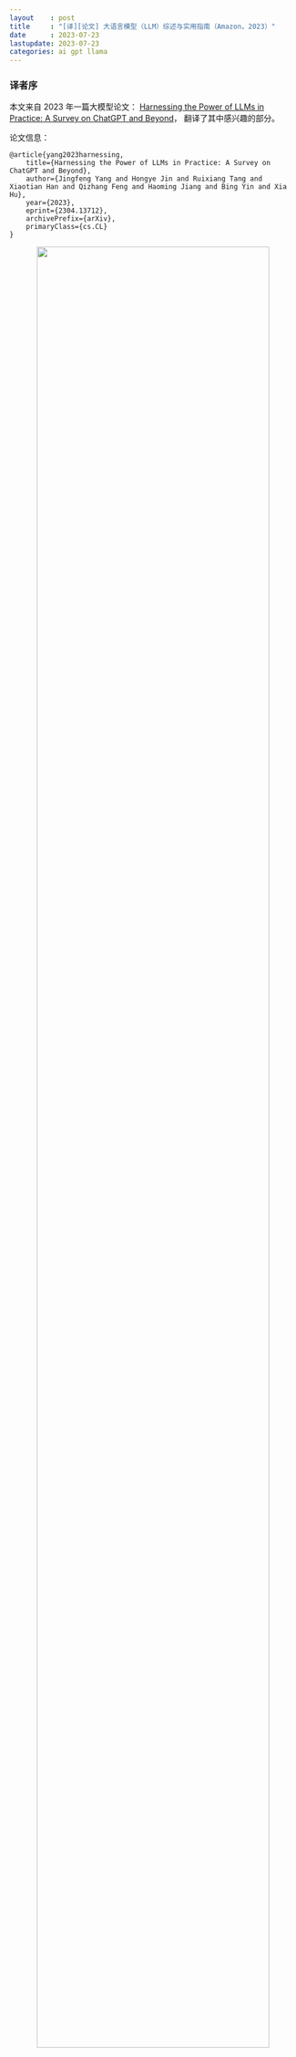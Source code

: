 ```yaml
---
layout    : post
title     : "[译][论文] 大语言模型（LLM）综述与实用指南（Amazon，2023）"
date      : 2023-07-23
lastupdate: 2023-07-23
categories: ai gpt llama
---
```


### 译者序

本文来自 2023 年一篇大模型论文：
[Harnessing the Power of LLMs in Practice: A Survey on ChatGPT and Beyond](https://arxiv.org/abs/2304.13712)，
翻译了其中感兴趣的部分。

论文信息：

```
@article{yang2023harnessing,
	title={Harnessing the Power of LLMs in Practice: A Survey on ChatGPT and Beyond}, 
	author={Jingfeng Yang and Hongye Jin and Ruixiang Tang and Xiaotian Han and Qizhang Feng and Haoming Jiang and Bing Yin and Xia Hu},
	year={2023},
	eprint={2304.13712},
	archivePrefix={arXiv},
	primaryClass={cs.CL}
}
```

<p align="center"><img src="/assets/img/llm-practical-guide/fig-1.png" width="90%" height="90%"></p>

一些工程信息：

1. 训练

    1. 训练费用：**<mark><code>GPT-3 175B</code></mark>** 单次训练 **<mark>460 万美元</mark>** [3]。
    2. 能耗：训练 PaLM 两个月左右耗费约了 3.4 Gwh [6]。
    3. 数据集大小：**<mark><code>GPT-3 175B</code></mark>** 训练了 **<mark>4990 亿个 token</mark>** [16]。
    4. OpenAI 训练集群：285k CPU, 10k high-end GPU。

2. 推理

    1. 推理时间

        * 最大 token 分别为 2、8 和 32 时，GPT-J 6B 模型的推理时间分别为 0.077s、0.203s 和 0.707s。
        * 最大 token 固定为 32 时，InstructGPT 模型（davinci v2）的推理时间为 **<mark><code>1.969s</code></mark>**。

    2. API 延迟：OpenAI API 的平均延迟时间从几百毫秒到几秒不等。
    3. InstructGPT davinci v2（175B）的理想**<mark>去噪推理时间</mark>**
      **<mark><code>0.21s/request</code></mark>**。


**译者水平有限，不免存在遗漏或错误之处。如有疑问，敬请查阅原文。**

以下是译文。

----

* TOC
{:toc}

----

# 摘要

本文是一份**<mark>大语言模型（LLMs）实用指南</mark>**，
目的是帮助从业者和用户更好地完成他们的**<mark>自然语言处理（NLP）</mark>**相关任务 ——
NLP 是 LLM 的典型使用场景（下游）。本文将从模型、数据和下游任务的角度讨论和分析 LLM 的选型和使用，

* 首先简要介绍 **<mark>GPT 风格和 BERT 风格</mark>**的大语言模型；
* 然后讨论**<mark>预训练</mark>**数据、**<mark>训练</mark>**数据和**<mark>测试</mark>**数据对模型选型的影响；
* 然后详细讨论大语言模型**<mark>适合和不适合</mark>**哪些自然语言处理任务（use and non-use cases）。

此外，我们还探讨了大模型的 spurious biases，以及工程角度的**<mark>效率、成本和延迟</mark>**等重要因素，
以便从业者对实际部署大模型有一个全面了解。

本文旨在为研究人员和从业者提供一些最新的技术见解和最佳实践，让大模型能更成功地应用于各种 NLP 任务中。
我们维护了一个资源列表页并定期更新，见 [**<mark><code>github.com/Mooler0410/LLMsPracticalGuide</code></mark>**](https://github.com/Mooler0410/LLMsPracticalGuide)。

# 1 引言

近年来，大语言模型的快速发展对自然语言处理领域产生了革命性的影响 [12, 128, 131]。
这些强大的模型在各种 NLP 任务 —— 从**<mark>自然语言理解</mark>**（NLU）到**<mark>生成式任务</mark>**（generation tasks）——
中都展现出了巨大的潜力，甚至为**<mark>通用人工智能</mark>**（AGI）铺平了道路。
但另一方面，**<mark>如何有效和高效地利用这些模型</mark>**，就需要了解它们的实际能力和局限性，
还需要考虑具体 NLP 任务及其涉及的数据。

## 1.1 本文目的

作为一份给大模型从业者和用户的指南，本文主要关注**<mark>下游 NLP 任务中如何使用 LLM</mark>**。例如，

* 为什么选择或不选择某些 LLM；
* 如何根据模型大小、计算要求和特定领域预训练模型的可用性等等因素，选择最合适的 LLM。

本文总结了以下 LLM 实用指南：

* **<mark>自然语言理解</mark>**：在数据分布不均或训练数据极少场景下，LLM 卓越的泛化能力（generalization ability）；
* **<mark>自然语言生成</mark>**：利用 LLM 的能力，为各种应用程序创建连贯、上下文相关的高质量文本；
* **<mark>知识密集型任务</mark>**：利用 LLM 中存储的大量知识，解决一些需要特定领域专业知识或世界常识（general world knowledge）的任务；
* **<mark>推理能力</mark>**：了解和利用 LLM 的推理能力，提升基于上下文的决策能力和解决问题能力。

## 1.2 通用大模型和微调模型的定义

为了评估**<mark>（通用）大语言模型</mark>**的能力，我们将把它们**<mark>与微调模型（fine-tuned models）进行比较</mark>**。
目前，LLM 和微调模型都还没有一个普遍认可的定义。考虑到实际效用，本文将使用如下定义：

* 大语言模型（LLM）：在大量数据集上预训练的大型语言模型，没有针对特定任务的数据进行调优；
* 微调模型（fine-tuned models）：通常较小，也是预训练，然后在较小的、特定任务的数据集上进一步调优，以优化其在该场景下的性能。

> From a practical standpoint, we consider models with less than 20B parameters
> to be fine-tuned models. While it’s possible to fine-tune even larger models
> like PlaM (540B), in reality, it can be quite challenging, particularly for
> academic research labs and small teams. Fine-tuning a model with 3B
> parameters can still be a daunting task for many individuals or
> organizations.

## 1.3 本文组织

本文接下来的内容组织如下：

* **<mark>讨论当前最重要的两种模型</mark>**（GPT 风格和 BERT 风格），让读者对 LLM 有一个简要理解；
* 深入研究**<mark>影响模型性能的关键因素</mark>**，包括预训练数据、训练/调优数据和测试数据；
* 深入探讨**<mark>各种具体的 NLP 任务</mark>**，包括知识密集型任务、传统 NLU 任务和生成任务；分析这些实际场景中的挑战等。

# 2 模型：实用指南

本节简要介绍当前业界最先进的 LLM。
这些模型在训练策略、模型架构和使用场景上有所不同。为了更清晰地理解 LLM 的发展，
本文将它们分为两种类型：

1. **<mark>encoder-decoder or encoder-only</mark>**
2. **<mark>decoder-only</mark>**

图 1 展示了语言模型的演进历程，

<p align="center"><img src="/assets/img/llm-practical-guide/fig-1.png" width="90%" height="90%"></p>
<p align="center">图 1：Fig. 1. The evolutionary tree of modern LLMs traces the development of language models in recent years and highlights some of the
most well-known models. Models on the same branch have closer relationships. Transformer-based models are shown in non-grey
colors: decoder-only models in the blue branch, encoder-only models in the pink branch, and encoder-decoder models in the green
branch. The vertical position of the models on the timeline represents their release dates. Open-source models are represented by
solid squares, while closed-source models are represented by hollow ones. The stacked bar plot in the bottom right corner shows the
number of models from various companies and institutions.</p>

几点说明：

1. **<mark>decoder-only 模型逐渐成为 LLM 的主要发展趋势</mark>**。

    * LLM 早期阶段，encoder-only 和 encoder-decoder 模型更受欢迎；
    * 随着 2021 年 GPT-3 的横空出世，decoder-only 模型完成了一次漂亮的翻身仗；
    * 在 BERT 带来的最初爆炸性增长之后，encoder-only 模型逐渐开始失宠；

1. **<mark>OpenAI 在 LLM 领域始终保持领先地位</mark>**。其他公司和机构正在努力追赶。
   这种领导地位可能归因于 OpenAI 对其技术路线的坚守，即使最初大家并不看好这条路线；
1. **<mark>Meta 对开源 LLM 做出了重大贡献</mark>**，并促进了 LLM 的研究。
  在考虑对开源社区尤其是 LLM 相关的贡献时，Meta 是最慷慨的商业公司之一，Meta 开发的所有 LLM 都是开源的；
1. **<mark>LLM 表现出闭源的趋势</mark>**。

    * LLM 早期阶段（2020 年之前），大多数模型都是开源的；
    * 随着 GPT-3 的推出，公司越来越倾向于闭源他们的模型，如 PaLM、LaMDA 和 GPT-4:
    * 因此，学术研究人员进行 LLM 训练实验变得更加困难，基于 API 的研究可能成为学术界的主要方法；

1. **<mark>encoder-decoder 模型仍然还有前途</mark>**。

    * 业界仍然在这个方向积极探索，且大部分都是开源的；
    * Google 对开源 encoder-decoder 架构做出了重大贡献，虽然 decoder-only
     模型的灵活性和多功能性使得 Google 对这个方向的坚持似乎前途有些暗淡。

表 1 中简要总结了每种类型的特点和代表性 LLM。

<p align="center">表 1：当前各种大语言模型（LLM）总结</p>

|      |  Encoder-Decoder or Encoder-only (BERT-style) | Decoder-only (GPT-style) | 
|:-----|:----------------------------------------------|:-------------------------| 
| 训练       | **<mark>Masked</mark>** Language Models（遮掩式语言模型） | **<mark>Autoregressive</mark>** Language Models（自回归语言模型） |
| 模型类型   | **<mark>判别式</mark>**（Discriminative）               | **<mark>生成式</mark>**（Generative） |
| 预训练任务 | 预测**<mark>遮掩掉的</mark>**单词（Predict masked words）   | 预测**<mark>下一个</mark>**单词（Predict next word） |
| 大语言模型 | ELMo [80], **<mark>BERT</mark>** [28], RoBERTa [65], DistilBERT [90], BioBERT [57], XLM [54], Xlnet [119], ALBERT [55], ELECTRA [24], **<mark>T5</mark>** [84], **<mark>GLM</mark>** [123], XLM-E [20], ST-MoE [133], AlexaTM [95] | **<mark><code>GPT 3/4</code></mark>** [16,76], OPT [126]. PaLM [22], BLOOM [92], MT-NLG [93], GLaM [32],Gopher [83], chinchilla [41], LaMDA [102], GPT-J [107], **<mark><code>LLaMA</code></mark>** [103], BloombergGPT [117] |

## 2.1 BERT 风格语言模型：encoder-decoder 或 encoder-only

自然语言数据易于获取。为了更好地利用超级数据集，人们已经提出了很多**<mark>无监督训练</mark>**范式（unsupervised training paradigms），
这也促进了自然语言的**<mark>无监督学习</mark>**（unsupervised learning）。

这其中，一种常见的方式是在**<mark>给定上下文的情况下，预测句子中掩掉（masked）的单词</mark>**。
这种训练范式被称为遮掩语言模型（**<mark>Masked Language Model，MLM</mark>**），

* 模型能深入理解单词之间以及单词与上下文的关系，
* 使用 **<mark>Transformer 架构</mark>**等技术在大量文本语料库上进行训练。

典型模型包括

* BERT [28]
* RoBERTa [65]
* T5 [84]。

这种模型在许多 NLP 任务（如情感分析和 named entity 识别）中取得了 state-of-the-art 的结果，
已经成为自然语言处理领域的重要工具。

## 2.2 GPT 风格语言模型：decoder-only

尽管语言模型通常在架构上是任务不可知的（**<mark>task-agnostic</mark>**），
但都需要在特定下游任务的数据集上进行微调。

研究人员发现，增大（**<mark>scaling up</mark>**）语言模型能显著提高少样本（few-shot）甚至零样本（zero-shot）性能[16]。
少样本和零样本最成功的模型是**<mark>自回归语言模型</mark>**（Autoregressive Language Models，ALM），

* 这些模型的训练方式：**<mark>给出前面的单词，生成这句话的下一个单词</mark>**。
* 这些模型已被广泛用于文本生成和问题回答等 NLP 任务。

典型的自回归语言模型包括，

* GPT-3 [16]
* OPT [126]
* PaLM [22]
* BLOOM [92]

这其中，GPT-3 是一个划时代的模型，它首次通过**<mark>提示</mark>**（prompting）和**<mark>上下文学习</mark>**（in-context learning）
展示了少样本/零样本也能取得不错的性能，展现了自回归语言模型的优越性。

还有一些模型针对特定任务进行了优化，如

* CodeX [2]：代码生成
* BloombergGPT [117] ：金融领域

最近的突破是 **<mark>ChatGPT</mark>**，它专门针对对话任务优化了 GPT-3，从而在各种实际应用中
互动性、连贯性，以及更好的上下文理解能力。

# 3 数据：实用指南

本节将会看到，在针对给定任务选择合适的模型时，**<mark>数据（data）扮演着关键角色</mark>**。
数据对模型效果的影响始于预训练（pre-training）阶段，并持续到训练（training）和推理（inference）阶段。

> 通用模型（LLM） vs. 微调模型（fine-tuned models）的选择
>
> 1. 工作在 out-of-distribution 数据（例如 adversarial examples and domain shifts）时，通用模型比微调模型效果更好；
> 2. 工作在有限的标注数据（limited annotated data）时，通用模型更好一些；
> 3. 工作在充足的标注数据（abundant annotated data）时，两个模型都可以，看具体的任务要求；
> 4. 建议在与最终下游任务类似的数据集上进行预训练。

## 3.1 预训练数据（Pretraining data）

预训练数据在大语言模型的开发中起着关键作用。

作为 **<mark>LLM 超能力</mark>**（remarkable capabilities）[5，47] **<mark>的基础</mark>**，
预训练数据的质量、数量和多样性显著影响 LLM 的性能[124]。
常用的预训练数据包括**<mark>多种文本数据</mark>**，例如书籍、文章和网站。
数据经过精心挑选，以确保全面代表人类知识、语言差别和文化观点。

预训练数据的重要性在于，它能够极大影响语言模型对词汇知识、语法、句法和语义的理解，以及识别上下文和生成连贯回答的能力。
预训练数据的**<mark>多样性</mark>**也对模型性能起着至关重要的作用，LLM 的性能高度依赖于**<mark>预训练数据的组成</mark>**。
例如，

* PaLM [22] 和 BLOOM [92] 在**<mark>多语言任务</mark>**（multilingual tasks）和**<mark>机器翻译</mark>**方面表现出色，因为它们有丰富的多语言预训练数据；
* PaLM 还很擅长**<mark>问答任务</mark>**，因为预训练数据中包含大量社交媒体对话和书籍语料库 [22]；
* GPT-3.5（code-davinci-002）预训练数据集中集成代码数据，因此**<mark>代码执行和代码补全</mark>**能力很强。

简而言之，在针对 NLP 任务做 LLM 选型时，建议选择那些**<mark>在类似数据领域上进行过预训练</mark>**的模型。

## 3.2 微调数据（Finetuning data）

如果已经有了通用大模型，接下来想部署到线上环境提供服务，那根据手头
**<mark>打标数据（annotated data）的多少</mark>**，

* 零（zero）
* 少（few）
* 丰富（abundant）

可以在部署之前先对大模型进行**<mark>配置调整或模型微调</mark>**。

### 3.2.1 无标注数据：通用大模型 + zero-shot 配置

这种情况即没有标注数据，那就没有微调的可能了；在配置方面，将 LLM 设置为 **<mark><code>zero-shot</code></mark>** 是最合适的。

LLM 的 zero-shot methods [120] 已经比之前更好。此外，这种场景由于**<mark>模型参数保持不变</mark>**（remain unaltered），
也**<mark>不存在参数更新过程</mark>**（parameter update process），
因此可以避免灾难性遗忘（catastrophic forgetting）[49]。

### 3.2.2 少量标注数据：通用大模型 + few-shot in-context learning

这种情况下，可以将手头**<mark>少量的 few-shot examples 直接通过 prompt 输入到 LLM 中</mark>**，
这被称为**<mark>上下文学习</mark>**（in-context learning），
这些数据可以**<mark>有效地指导 LLM 针对具体任务进行优化</mark>**（generalize to the task）。

* [16] 中指出，one-shot 和 few-shot 性能取得了显著的提高，甚至可以与 SOTA fine-tuned open-domain 模型的性能相当。
* 通过 scaling[16]，LLMs 的 zero/few-shot 能力可以进一步提高。
* 还有人提出了一些 few-shot 学习方法来增强微调模型，例如 meta-learning[56]或 transfer learning[88]。但是，由于微调模型的规模较小且容易过拟合，性能可
能不如使用 LLMs。

### 3.2.3 丰富的标注数据：通用大模型/微调模型

对于特定任务有大量 annotated data 可用的情况下，**<mark>微调模型和 LLM 都可以考虑</mark>**。

* 大多数情况下，对模型进行微调（fine-tuning the model）可以很好地适应数据；
* 通用模型的一个优势是可用于满足一些约束条件，例如隐私 [99]。

总之，这种情况下使用微调模型还是 LLM 就看具体任务以及所需的性能、计算资源和部署约束等因素了。

### 3.2.4 小结：通用模型 vs. 微调模型的选型

简而言之，

* 不管标注数据有多有少，通用大模型都是可以用的；
* 有丰富的 annotated data 时可以考虑使用微调模型。

## 3.3 测试数据/用户数据（Test data / user data）

在部署 LLM 用于实际任务时，经常面临测试/用户数据与训练数据之间分布差异导致的性能问题。
这些差异可能涉及到

* domain shifts [132]
* out-of-distribution variations [31]
* adversarial examples [82]

它们极大**<mark>降低了微调模型</mark>**在实际应用中的**<mark>有效性</mark>**。
原因是**<mark>微调模型都是基于特定数据分布拟合的</mark>**，generalize to OOD data 的能力较差。

另一方面，通用模型在这种情况表现得相当好，因为它们没有明确的拟合过程。
此外，最近的**<mark>人类反馈强化学习</mark>**（Reinforcement Learning from Human Feedback，
**<mark><code>RLHF</code></mark>**）进一步增强了 LLM 的泛化能力[77]。例如，

* InstructGPT 展示了在 a wide range of tasks 的多种指令中的熟练理解能力，甚至偶尔还能理解混合语言指令，尽管这样的指令很少。
* ChatGPT 在大多数 adversarial and out-of-distribution (OOD) 分类和翻译任务上表现出一致的优势 [109]。
  它在理解对话相关的文本方面的优越性，使得它在 DDXPlus 数据集 [101]上表现出色，这是一个设计用于 OOD 评估的医学诊断数据集。

# 4 NLP 任务：实用指南

本节详细讨论 LLM 在各种 NLP 任务中适合与不适合的场景，以及相应的模型能力。
如图 2 所示，我们将所有讨论总结成一个决策流程，它可以作为面对任务时快速决策的指南：

<p align="center"><img src="/assets/img/llm-practical-guide/fig-2.png" width="90%" height="90%"></p>
<p align="center">图 2：
The decision flow for choosing LLMs or fine-tuned models 2for user’s NLP applications. The decision flow helps users assess
whether their downstream NLP applications at hand meet specific conditions and, based on that evaluation, determine whether
LLMs or fine-tuned models are the most suitable choice for their applications. During the decision process in the figure, Y means
meeting the condition, and N means not meeting the condition. The yellow circle for Y of the last condition means there’s no
model working well on this kind of application.
</p>

## 4.1 传统 NLU 任务

Traditional NLU tasks are some fundamental tasks in NLP including text classification, named entity recognition (NER),
entailment prediction, and so on. Many of them are designed to serve as intermediate steps in larger AI systems, such
as NER for knowledge graph construction.

> 1 As we mention in Section 1, LLMs are pretrained on large and diverse datasets without fine-tuning, while fine-tuned models are typically pretrained on
> a large dataset and then further trained on a smaller, task-specific dataset to optimize their performance on that task.

> Remark 2
>
> Fine-tuned models generally are a better choice than LLMs in traditional NLU tasks, but LLMs can provide help
> while requiring strong generalization ability.

### 4.1.1 No use case.

In most natural language understanding tasks, such as tasks in GLUE[106] and SuperGLUE[105],
fine-tuned models still have better performance, if such tasks come with rich well-annotated data and contain very few
out-of-distribution examples on test sets. For different tasks and datasets, the gap between small fine-tuned models and
LLMs varies.

In text classification, on most datasets, LLMs perform slightly worse than fine-tuned models. For sentiment analysis,
such as on IMDB [69] and SST [94], fine-tuned models and LLMs perform equally well. For toxicity detection, which
is another iconic text classification task, the gap is much larger. All LLMs cannot perform well on this task, and on
CivilComments [13] even the best one is only better than random guessing [59]. On the other hand, most popular
fine-tuned models can obtain much better performance [33]. and the Perspective API 3 is still one of the best for
detecting toxicity. This API is powered by a multilingual BERT-based model, which is tuned on publicly available
toxicity data and several smaller single-language CNNs distilled from this model. This might be due to the fact that
toxicity is defined by subtle nuances in linguistic expressions, and large language models are unable to accurately
comprehend this task solely based on the provided input.

The trend of performance gaps is similar in some other tasks. For natural language inference (NLI) tasks, on most
datasets, such as on RTE [106] and SNLI [14], fine-tuned models perform better than LLMs, while on some data such as
CB [105], LLMs have obtained comparable performance with fine-tuned models [22]. For question answering (QA), on
SQuADv2 [86], QuAC [21] and many other datasets, fine-tuned models have superior performance, while on CoQA [87],
LLMs perform as well as fine-tuned models [22].

In information retrieval (IR) tasks, LLMs are not widely exploited yet. One major reason is that IR tasks are fundamentally
different from others. There’s no natural way to transform the thousands of candidate texts into a few/zero-shot
form which is required by LLMs. The existing evaluation results on MS MARCO(regular/TREC) [73] show that methods
based on fine-tuned models have better performance [59]. In this evaluation, the LLMs rank passages in an unorthodox
way, which requires the LLMs to produce probabilities for passages one by one.

For some low-level intermediate tasks, which are not intended for regular users but rather for high level tasks, such
as named entity recognition (NER) and dependency parsing, there’s not enough result coming from LLMs, because
the most current evaluation of LLMs focuses on practical tasks. According to available evaluation results, for the NER
task, CoNLL03 [89] is still a challenge for LLMs [81], where the performance of fine-tuned models is around as twice
as LLMs. These intermediate tasks may vanish soon because LLMs can take over high-level tasks without the help of
those intermediate tasks (e.g. dependency parsing for coding tasks; NER for some text generation tasks).

In brief, for most traditional NLU tasks, a fine-tuned model is a better choice in terms of the performance on benchmark
datasets and the computational cost. The scale of LLMs is usually 10× or even 100× larger than fine-tuned models.
One possible cause for the inferior performance of LLMs on certain tasks can be the design of instructions/prompts.
Transforming input from tasks like IR and sentence labeling into a few/zero-short instruction form is non-trivial. There
may be better ways to adapt language models to traditional NLP tasks in the future. On the other hand, the upper
limit of capabilities of fine-tuned models is not reached, and some methods like FLAN-tuning [67] can further boost
the performance on NLU tasks. Another interesting finding is that on NLU tasks, after fine-tuning, masked language
models, like T5[85], are better than most auto-regressive language models at the same scale, while some recent results
imply that this gap can be bridged by scaling[22].

### 4.1.2 Use case. However, there are still some NLU tasks suitable for LLMs.

One of the representative tasks is miscellaneous text classification [59]. In contrast to classic domain-specific text
classification tasks such as sentiment analysis, miscellaneous text classification deals with a diverse range of topics
and categories that may not have a clear or strong relationship with one another. It’s closer to real-world cases and
hard to be formatted for using fine-tuned models. Another is the Adversarial NLI (ANLI)[74]. It is a difficult dataset
composed of adversarially mined natural language inference questions in three rounds (R1, R2, and R3). LLMs have
shown superior performance on ANLI, especially on the R3 and R2. Both examples demonstrate the exceptional ability
of LLMs to generalize well on out-of-distribution and sparsely annotated data in traditional NLP tasks, surpassing that
of fine-tuned models. We’ve discussed this in the section above 3.3.

## 4.2 生成任务（Generation tasks）

Natural Language Generation broadly encompasses two major categories of tasks, with the goal of creating coherent,
meaningful, and contextually appropriate sequences of symbols. The first type focuses on converting input texts into
new symbol sequences, as exemplified by tasks like paragraph summarization and machine translation. The second
type, "open-ended" generation, aims to generate text or symbols from scratch to accurately match input descriptions
such as crafting emails, composing news articles, creating fictional stories and writing code.

> Remark 3
> Due to their strong generation ability and creativity, LLMs show superiority at most generation tasks.

### 4.2.1 Use case.

Generation tasks require models to have a comprehensive understanding of the input contents or
requirements and a certain level of creativity. This is what LLMs excel at.

For summarization tasks, although LLMs do not have an obvious advantage over fine-tuned models under traditional
automatic evaluation metrics, such as ROUGE [60], human evaluation results indicate that humans tend to prefer the
results generated by LLMs [38, 127] compared to that of fine-tuned models. For example, on CNN/DailyMail [71] and
XSUM [72], fine-tuned models like Brio [66] and Pegasus [125] have much better performance than any LLMs w.r.t.
ROUGE, but LLMs like OPT [126] perform far better in human evaluation considering all aspects including faithfulness,
coherence, and relevance [127]. This demonstrates the superiority of LLMs in summarization tasks. On the other hand,
it implies that current summarization benchmarks don’t contain summaries with high quality or the automatic metrics
are not proper for the evaluation of summarization.

In machine translation (MT), LLMs can perform competent translation, although the average performance is slightly
worse than some commercial translation tools [45] considering some automatic metrics like BLEU[78]. LLMs are
particularly good at translating some low-resource language texts to English texts, such as in the Romanian-English
translation of WMT’16 [11], zero-shot or few-shot LLMs can perform better than SOTA fine-tuned model[22]. This is
mainly due to the fact that English resources compose the main part of the pre-training data. BLOOM [92] is pre-trained
on more multi-lingual data, leading to better translation quality in both rich-resource and low-resource translation.
Another interesting finding is that BLOOM achieves good translation quality among Romance languages, even for
translation from Galician, which is not included in the pre-training data. One reasonable explanation is that texts from
some languages in the same language group can help the LLMs learn more from the similarity. If more multi-lingual
texts can be added to the pre-training data, the translation capability may be improved further.

Additionally, LLMs are highly skilled in open-ended generations. One example is that the news articles generated
by LLMs are almost indistinguishable from real news articles by humans [16]. LLMs are remarkably adept at code
synthesis as well. Either for text-code generation, such as HumanEval [18] and MBPP [7], or for code repairing, such as
DeepFix [39], LLMs can perform pretty well. GPT-4 can even pass 25% problems in Leetcode, which are not trivial for
most human coders [76]. With training on more code data, the coding capability of LLMs can be improved further [22].
While performing well on such tasks, the codes generated by LLMs should be tested carefully to figure out any subtle
bugs, which is one of the main challenges for applying LLMs in code synthesis.

### 4.2.2 No use case.

Fine-tuned models, such as DeltaLM+Zcode [118], still perform best on most rich-resource translation
and extremely low-resource translation tasks. In rich resource machine translation, fine-tuned models slightly outperform
LLMs [22, 92]. And in extremely low-resource machine translation, such as English-Kazakh translation, fine-tuned
models significantly perform better than LLMs.

## 4.3 Knowledge-intensive tasks

Knowledge-intensive NLP tasks refer to a category of tasks that have a strong reliance on background knowledge,
domain-specific expertise, or general real-world knowledge. These tasks go beyond simple pattern recognition or syntax
analysis. And they are highly dependent on memorization and proper utilization of knowledge about specific entities,
events, and common sense of our real world.

> Remark 4
> (1) LLMs excel at knowledge-intensive tasks due to their massive real-world knowledge.
> (2) LLMs struggle when the knowledge requirements do not match their learned knowledge, or when they face
> tasks that only require contextual knowledge, in which case fine-tuned models can work as well as LLMs.

### 4.3.1 Use case.

In general, with billions of training tokens and parameters, LLMs have much more real-world knowledge
than fine-tuned models.

Closed-book question-answering tasks require the model to answer a given question about factual knowledge without
any external information. It does require the memorization of real-world knowledge in the model. LLMs perform better
on nearly all datasets, such as on NaturalQuestions [52], WebQuestions [9], and TriviaQA [46]. On TriviaQA, even
zero-shot LLMs is still much better [22].

The massive multitask language understanding (MMLU) [40] is also highly knowledge-intensive. It contains multiplechoice
questions spanning over 57 different subjects and requires general knowledge of the model. It’s pretty challenging
even for LLMs, although the newly released GPT-4 [76] outperforms existing models by a considerable margin in
English with a satisfactory 86.5% accuracy.

Also, some tasks in Big-bench[96], which are designed to probe LLMs and extrapolate their future capabilities, heavily
relied on the memorization of real-world knowledge. In such tasks, the performance of some LLMs is better than the
average level of humans, and even comparable to the best human performance. For example, the task Hindu_knowledge
requires models to give facts about Hindu mythology, Periodic Elements require the capability of predicting the element
name from the periodic table and Physics tests the physics knowledge of models by asking for the formula needed to
solve a given physics problem.

### 4.3.2 No use case.

There are some other tasks requiring knowledge different from that learned by LLMs. The required
knowledge is not that learned by LLMs about the real world. In such tasks, LLMs are not notably superior.
Some tasks only require the model to capture the self-contained knowledge in the contexts. The knowledge in the
contexts from the input is enough for the model to make predictions. For these tasks, small fine-tuned models can work
pretty well. One such task is machine reading comprehension (MRC). An MRC task provides several paragraphs and
requires the model to predict the answer to questions based on these paragraphs. We’ve discussed MRC in the previous
section because it’s also a traditional NLU task.

Another scenario is that the knowledge within LLMs about real world is useless to the task, or even the required
knowledge is counterfactual to the real world. As a result, the LLMs cannot work well on such tasks. In some cases,
inconsistent knowledge may even make the LLMs worse than random guessing. For example, in Big-Bench, the Mnist
ascii task requires the model to tell the digit represented by an ASCII art. The capability required by this task is nothing
about real-world knowledge. Also, in the Inverse Scaling Phenomenon competition [70], the task redefine math redefines
a common symbol and requires the model to choose between the original meaning and the meaning derived from the
redefinition. What it requires contrasts to the LLMs’ knowledge, thus LLMs even perform worse than random guessing.
As an alternative to real-world knowledge in LLMs, access to extra knowledge is allowed, and models can thus get
enough knowledge for a task via retrieval augmentation. The basic idea of retrieval augmentation is to add an extra
information retrieval step prior to making predictions, in which, some useful texts related to the task will be retrieved
from a large corpus. Then, the model will make predictions based on both the input contexts and the retrieved texts.
With retrieved additional information, the closed-book task can become "open-book". In such a scenario, fine-tuned
models are pretty good with much smaller sizes, because the required knowledge can be obtained by retrieving. For
example, on NaturalQuestions [52], with extra corpus, retrieval augmented models [44, 48] are much better than any
other methods.

## 4.4 Abilities Regarding Scaling

Scaling of LLMs (e.g. parameters, training computation, etc.) can greatly empower pretrained language models. With
the model scaling up, a model generally becomes more capable in a range of tasks. Reflected in some metrics, the
performance shows a power-law relationship with the model scale. For example, the cross-entropy loss which is used
to measure the performance for language modeling decreases linearly with the exponential increase in the model scale,
which is also called ’scaling-law’ [41, 47]. For some crucial abilities, such as reasoning, scaling the model has gradually
transformed these abilities from a very low state to a usable state, and even approaching human capabilities. In this
section, we provide an overview of the usage of LLMs in terms of the abilities and behaviors of LLMs along with scaling.

> Remark 5
> (1) With the exponential increase of model scales, LLMs become especially capable of reasoning like arithmetic
> reasoning and commonsense reasoning.
> (2) Emergent abilities become serendipity for uses that arise as LLMs scale up, such as ability inword manipulation
> and logical ability.
> (3) In many cases, performance does not steadily improve with scaling due to the limited understanding of how
> large language models’ abilities change as they scale up.

### 4.4.1 Use Case with Reasoning.

Reasoning, which involves making sense of information, drawing inferences, and
making decisions, is one of the essential aspects of human intelligence. It is challenging for NLP. Many existing reasoning
tasks can be classified into commonsense reasoning and arithmetic reasoning.

Arithmetic reasoning/problem solving. The arithmetic reasoning capability of LLMs benefits greatly from the scaling
of model size. For GPT-3, the ability of two-digit addition only becomes apparent when the number of parameters
exceeds 13B [16]. Tasks to test arithmetic reasoning are trivial for humans and designed to challenge the capability
of transferring natural language into mathematical symbols and multi-step inference. On GSM8k [26], SVAMP [79]
and AQuA [61], LLMs, as generalists, have competitive performance with most methods which have task-specific
designs. And GPT-4 overperforms any other methods [76], even some huge models particularly tuned for arithmetic
problems [104]. Nevertheless, it should be noted that, without the intervention of external tools, LLMs may occasionally
make mistakes in performing basic calculations, although chain-of-thought (CoT) prompting [115] can significantly
improve LLMs’ ability in calculations.

Commonsense reasoning. Commonsense reasoning not only requires LLMs to remember factual knowledge but also
requires LLMs to do several inference steps about the facts. Commonsense reasoning increases gradually with the growth
of model size. Compared to fine-tuned models, LLMs keep the superiority on most datasets, such as StrategyQA [36]
and ARC-C [25]. Especially on ARC-C, which contains difficult questions in science exams from grade 3 to grade 9,
GPT-4 has been close to the performance of 100% (96.3%) [76].

### 4.4.2 Use Cases with Emergent Abilities.

Scaling of models also endows the model with some unprecedented, fantastic
abilities that go beyond the power-law rule. These abilities are called "emergent ability". As defined in [113], emergent
abilities of LLMs are abilities that are not present in smaller-scale models but are present in large-scale models. This means
such abilities cannot be predicted by extrapolating the performance improvements on smaller-scale models and the
model suddenly gains good performance on some tasks once the scale exceeds a certain range. The emergent ability is
typically unpredictable and surprising, leading to tasks that emerge randomly or unexpectedly. We examine concrete
examples of the emergent abilities of LLMs and provide them as an important reference for deciding whether to leverage
LLMs’ emergent abilities.

Handling word manipulation is a typical emergent ability. It refers to the ability to learn symbolic manipulations, such
as the reversed words [16], in which the model is given a word spelled backwards, and must output the original word.
For example. GPT-3 [16] shows the emergent ability for word sorting, and word unscrambling tasks. PaLM [22] exhibits
the emergent ability on ASCII word recognition 4 and hyperbaton 5 task. The logical abilities of language models tend
to emerge as the model scales up, such as logical deduction, logical sequence, and logic grid puzzles. Additionally, other
tasks, such as advanced coding (e.g., auto debugging, code line description), and concept understanding (e.g., novel
concepts, simple Turing concepts), are also use cases with the emergent abilities of large language models.

### 4.4.3 No-Use Cases and Understanding.

Although in most cases, as discussed above, larger models bring better performance,
there are still many exceptions that should be considered when choosing the appropriate model.

On certain tasks, with the size of LLMs increasing, the performance begins to decrease, such as Redefine-math: tests
whether language models are able to work with common symbols when they are redefined to mean something else; Intothe-
unknown: requires the model to choose which piece of information would help answer a question; Memo-trap: asks
an LM to write a phrase in a way that starts like a famous quote but ends differently6. This is also called Inverse Scaling
Phenomenon. Another interesting phenomenon observed in the scaling of LLMs is called the U-shaped Phenomenon [114].
As the name implies, This phenomenon refers to that as LLM size increases, their performance on certain tasks initially
improves but then starts to decline before eventually improving again, such as on: Hindsight-neglect: it tests whether
language models are able to assess whether a bet was worth taking based on its expected value; NegationQA: this task
takes an existing multiple-choice dataset and negates a part of each question to see if language models are sensitive to
negation; Quote-repetition: it asks models to repeat back sentences given in the prompt, with few-shot examples to
help it recognize the task. Hence the risk of diminishing performance should be noted and if the task is similar to those
we just discussed, careful consideration should be given to whether or not to use huge LLMs.

Gaining a deeper understanding of emergent abilities, inverse scaling phenomenon and U-shape phenomenon
in LLMs is essential for advancing research in this field. In a certain sense, the U-shape phenomenon suggests that
small-scale models and huge-scale models make predictions with different internal mechanisms. From this perspective,
the U-shape phenomenon can be seen as a transformation of the inverse-scaling phenomenon due to some emergent
abilities from sufficiently large models [114]. GPT-4 [76] exhibits a reversal of the inverse scaling phenomenon in some
cases, such as on a task called Hindsight Neglect. The explanation for these behaviors of LLMs during scaling is still
an open problem. Several hypotheses have been proposed. For emergent abilities, one explanation is that there may
be multiple key steps for a task and the LLM cannot handle this task until it’s large enough to handle every step, and
another explanation is focused on the granularity of evaluation metrics [113]. For inverse-scaling phenomenon and

u-shape phenomenon, the explanations mainly focus on the model’s over-reliance on information from its prior rather
than the input prompts, valid but misleading few-shot examples, and distracting easier tasks within a hard task [114].

## 4.5 Miscellaneous tasks

This section explores miscellaneous tasks which cannot be involved in previous discussions, to better understand LLMs’
strengths and weaknesses.

Remark 6
(1) Fine-tuned models or specified models still have their space in tasks that are far from LLMs’ pretraining
objectives and data.
(2) LLMs are excellent at mimicking human, data annotation and generation. They can also be used for quality
evaluation in NLP tasks and have bonuses like interpretability.

### 4.5.1 No use case

LLMs generally struggle with some tasks due to differences in objectives and training data.
Although LLMs have achieved remarkable success in various natural language processing tasks, their performance
in regression tasks has been less impressive. For example, ChatGPT’s performance on the GLUE STS-B dataset, which is
a regression task evaluating sentence similarity, is inferior to a fine-tuned RoBERTa performance [130]. The Regression
tasks typically involve predicting a continuous value rather than a discrete label, posing unique challenges for LLMs. One
primary reason for their subpar performance is the inherent difference between the language modeling objective and the
regression task objective. LLMs are designed to predict the next word in a sequence or generate coherent text, with their
pre-training focused on capturing linguistic patterns and relationships. Consequently, their internal representations
may not be well-suited for modeling continuous numerical outputs. Besides, LLMs have predominantly been trained
on text data, focusing on capturing the intricacies of natural language processing. As a result, their performance on
multimodal data, which involves handling multiple data types such as text, images, audio, video, actions, and robotics,
remains largely unexplored. And fine-tuned multimodal models, like BEiT[110] and PaLI [19], still dominate many
tasks such as visual question answering (VQA) and image captioning. Nonetheless, the recently introduced GPT-4 [76]
has taken the step in multimodal fusion, but there is still a lack of detailed evaluation of its capabilities.

### 4.5.2 Use case.

LLMs are particularly suitable for certain tasks.

LLMs are very good at mimicking humans, acting as a chatbot, and performing various kinds of tasks. The LLMspowered
ChatGPT7 is surprising for its consistency, reliability, informativeness, and robustness during multiple
utterances with humans. The human-feedback procedure plays an important role in acquiring such abilities
LLMs can both act as a good annotator and data generator for data augmentation, such as in[27, 29, 99, 121, 122].
Some LLMs have been found as good as human annotators [37] in some tasks. And the collected texts from GPT-
3.5 (text-davinci-003) have been used as human-like instruction-following demonstrations to train other language
models [100].

LLMs can also be used for quality assessment on some NLG tasks, such as summarization and translation. On
summarization tasks, GPT-4 as an evaluator achieves a higher correlation with humans than other methods with a
large margin [64]. Some other evaluators based on LLMs [34, 50, 64, 108] also show good human alignment in more
NLG tasks, especially compared with traditional automatic metrics. But the LLM evaluator may have a bias towards the
LLM-generated texts [64].
Also, as we discussed above, some abilities of LLMs bring bonuses in addition to performance improvement, such
as interpretability. The CoT reasoning ability of LLMs can show how an LLM reaches the prediction, which is a good
interpretation on the instance level, while it also improves the performance.

## 4.6 Real world "tasks"

In the last part of this section, we would like to discuss the usage of LLMs and fine-tuned models in real-world "tasks".We
use the term "tasks" loosely, as real-world scenarios often lack well-formatted definitions like those found in academia.
Many requests to models even cannot be treated as NLP tasks. Models face challenges in the real world from three perspectives:

* Noisy/Unstructured input. Real-world input comes from real-world non-experts. They have little knowledge
about how to interact with the model or even cannot use texts fluently. As a result, real-world input data can be
messy, containing typos, colloquialisms, and mixed languages, unlike those well-formed data used for pre-training
or fine-tuning.
* Tasks not formalized by academia.In real-world scenarios, tasks are often ill-defined by academia and much
more diverse than those in academic settings. Users frequently present queries or requests that do not fall neatly
into predefined categories, and sometimes multiple tasks are in a single query.
* Following users’ instructions. A user’s request may contain multiple implicit intents (e.g. specific requirement
to output format), or their desired predictions may be unclear without follow-up questions. Models need to
understand user intents and provide outputs that align with those intents.
Essentially, these challenges in the real world come from that users’ requests deviate significantly from the distribution
of any NLP datasets designed for specific tasks. Public NLP datasets are not reflective of how the models are used [77].

> Remark 7
> LLMs are better suited to handle real-world scenarios compared to fine-tuned models. However, evaluating the
> effectiveness of models in the real world is still an open problem.

Handling such real-world scenarios requires coping with ambiguity, understanding context, and handling noisy
input. Compared to fine-tuned models, LLMs are better equipped for this because they have been trained on diverse
data sets that encompass various writing styles, languages, and domains. Additionally, LLMs demonstrate a strong
ability to generate open-domain responses, making them well-suited for these scenarios. Fine-tuned models, on the
other hand, are often tailored to specific, well-defined tasks and may struggle to adapt to new or unexpected user
requests. They heavily rely on clear objectives and well-formed training data that specify the types of instructions
the models should learn to follow. Fine-tuned models may struggle with noisy input due to their narrower focus on
specific distributions and structured data. An additional system is often required as an assistant for fine-tuned models
to process unstructured context, determine possible intents, and refine model responses accordingly.
Additionally, some mechanics such as instruction tuning [91, 112] and human alignment tuning [77] further boost
the capabilities of LLMs to better comprehend and follow user instructions. These methods improve the model’s ability
to generate helpful, harmless, and honest responses while maintaining coherence and consistency [77, 91, 112]. While
both methods can make LLMs better generalize to unseen tasks and instructions, it has been noticed that while human
labelers prefer models tuned for human alignment [77] to models tuned with instructions from public NLP tasks,
such as FLAN [112] and T0 [91]. The reason may be similar to reasons for fine-tuned models’ inferiority: public NLP
tasks/datasets are designed for easy and automatic evaluation, and they can only cover a small part of real-world usage.
One of the main issues when it comes to real-world scenarios is how to evaluate whether the model is good or not.
Without any formalized tasks or metrics, the evaluation of model effectiveness can only rely on feedback from human
labelers. Considering the complexity and cost of human evaluation, there’s no massive and systematic comparison
between fine-tuned models and LLMs yet. Nevertheless, the huge success and popularity of LLMs such as chatGPT,
have confirmed the superiority of LLMs to some extent.

# 5 其他方面

虽然通用大模型适用于很多下游任务，但还有一些重要方面需要考虑，例如效率和可信任度。

> Remark 8
>
> 1. Light, local, fine-tuned models should be considered rather than LLMs,
>    especially for those who are sensitive to the cost or have strict latency
>    requirements. Parameter-Efficient tuning can be a viable option for model
>    deployment and delivery.
> 2. The zero-shot approach of LLMs prohibits the learning of shortcuts from
>    task-specific datasets, which is prevalent in fine-tuned models.
>    Nevertheless, LLMs still demonstrate a degree of shortcut learning issues.
> 3. Safety concerns associated with LLMs should be given utmost importance as
>    the potentially harmful or biased outputs, and hallucinations from LLMs
>    can result in severe consequences. Some methods such as human feedback
>    have shown promise in mitigating these problems.

## 5.1 效率

实际部署除了要考虑模型准确性，**<mark>性能、成本和延迟</mark>**都是重要考虑因素，。

实践中，从业者必须考虑**<mark>效率和效果</mark>**（efficiency with effectiveness）之间的平衡。

### 5.1.1 成本

近年来，LLM 变得越来越大，例如 GPT-1、GPT-2 和 GPT-3 等模型分别拥有 0.117b、1.5b 和 175 个参数。

1. LLM 的**<mark>训练费用</mark>**跟参数大小直接相关，

    * T5 11b 规模的模型单次训练成本预估超过 130 万美元，
    * **<mark><code>GPT-3 175B</code></mark>** 单次训练需要 **<mark>460 万美元</mark>** [3]。

2. 训练大模型的**<mark>能耗</mark>**同样惊人，

    * 训练一个 6b transformer 总能消耗估计约为 103.5 Mwh [30]，
    * Google 称，训练 PaLM 两个月左右耗费约了 3.4 Gwh [6]。

3. **<mark>数据集大小</mark>**也随模型大小迅速膨胀，

    * **<mark><code>GPT-3 175B</code></mark>** 训练了 **<mark>4990 亿个 token</mark>** [16]。

4. 反映计算成本的另一个关键指标是 Flops，

    * T5 11B 模型只需要 3.3x10^22，
    * GPT-3 175B 需要 3.14x10^23 Flops，大了 10 倍。

除了这些成本，**<mark>硬件要求</mark>**也很高。
OpenAI 与 Microsoft 合作，在 Microsoft Azure 中托管了一个超级计算机，
由 285k 个 CPU 和 10k 个高端 GPU 组成，支撑大型模型训练。

对于 OpenAI API 的用户，定价基于模型和使用情况而变化，例如

* GPT-3.5-turbo 通用聊天服务的收费标准为 $0.002 per 1k token；
* 对于需要定制模型的用户，训练成本为每 $ 0.003 per 1k token，使用成本为 $0.12 per 1k token [4]；

因此，对于无法承担如此高成本的用户，例如小型初创企业、个人用户等，
选择一个更小的（非 GPT）微调模型可能更合适。

### 5.1.2 延迟

延迟是实际部署 LLM 需要考虑的关键因素。

1. **<mark>推理时间</mark>**是衡量延迟的常用指标，它高度依赖于**<mark>模型大小、架构和 token 数量</mark>**。例如，

    * 最大 token 分别为 2、8 和 32 时，GPT-J 6B 模型的推理时间分别为 0.077s、0.203s 和 0.707s。
    * 最大 token 固定为 32 时，InstructGPT 模型（davinci v2）的推理时间为 1.969s。

2. 由于 LLM 通常太大而无法在用户的单台机器上运行，公司通过 API 提供 LLM 服务。
**<mark>API 延迟</mark>**可能因用户位置而异， 

    * OpenAI API 平均延迟时间从几百毫秒到几秒不等。

对于无法接受高延迟的情况，大型 LLM 可能不适用。例如，在许多信息检索应用中，可扩展性至关重要。

* **<mark>搜索引擎</mark>**需要非常高效的推理，否则就没有意义。
* **<mark><code>InstructGPT</code></mark>** davinci v2（175B*）的理想**<mark>去噪推理时间</mark>**（idealized denoised inference time）
  （i.e. a query-passage pair to be scored）**<mark><code>0.21s/request</code></mark>**，这对于网络搜索引擎来说太慢了。

### 5.1.3 部分参数调优（Parameter-Efficient Tuning）：降低计算和存储成本

在实践中，可能根据特定的数据集对模型进行调优。

参数效率调优（Parameter-Efficient Tuning，PET）是指
**<mark>冻结预训练出的 LLM 的大部分参数，只对模型的一小部分参数（或额外参数）进行微调</mark>**的技术。
主要目标是**<mark>极大降低计算和存储成本</mark>**，同时保持原始模型的性能。
常见的 PET 技术包括，

* **<mark><code>LoRA</code></mark>**（Low-Rank Adaptation，LoRA）[42]
* Prefix Tuning [58]
* P-Tuning [62, 63]

以 LoRA 为例，

* 保持预训练模型的权重，将低秩矩阵（low-rank matrices）引入到了 Transformer 架构的每一层中，
  这种方式**<mark>大大减少了后续任务训练的参数数量</mark>**，从而提高了整体效率。
* Alpaca-LoRA 将 LoRA 集成到 LLaMA-Alpaca 中，使其能够在单个 RTX 4090 上只用几小时就能运行起 LLaMA。

在将模型微调到特定任务，或微调 LLM 以满足人类对齐（human alignment）等特殊要求情况下，
这些 PFT 方法都是有用的。

## 5.2 Trustworthiness

Given that LLMs are now involved in sensitive areas such as healthcare, finance, and law, it is crucial to ensure that
they are trustworthy and capable of producing reliable output.

Robustness and Calibration. The accuracy and robustness of the LLMs are shown to have a very strong correlation [59].
The models that have high accuracy on the scenario also have good robustness. However, the robustness of the zero-shot
becomes worse after being tuned on extra application-specific tasks data [116]. This may due to overfitting, which
leads to poor generalizability due to the extremely high complexity of the model and the limited training samples
from downstream tasks [43]. In a similar vein, it has been observed that fine-tuning a model can result in significant
miscalibrations, owing to over-parameterization [51]. Therefore, fine-tuned models may not be an optimal choice when
robustness and calibration are critical considerations. However, human alignment has been found as a potential solution
for enhancing model robustness. InstructGPT davinci v2 (175B*) has been shown to outperform other models in terms
of robustness. On the other hand, achieving optimal calibration of the model depends on the scenario and adaptation
procedure employed.

Fairness and Bias. LLMs have been shown to exhibit disparate treatment and impact, perpetuating societal biases and
potentially leading to discrimination [10, 17]. To ensure fairness and equity for all users, it is crucial to address these
issues in the development and deployment of NLP models. Disparities in performance between demographic groups can
serve as an indicator of fairness problems. LLMs are particularly susceptible to fairness issues, as significant performance
disparities have been observed across demographic categories such as dialect, religion, gender, and race [59]. However,
research has shown that aligning models with human instructions can improve LLM performance regardless of their
size, with the InstructGPTmodel (davinci v2) exhibiting smaller performance disparities than other LLMs [23].
Spurious Biases. The shortcut learning problem has been observed in various natural language understanding tasks
under the pretraining and fine-tuning paradigm, where models heavily rely on spurious correlations between input and
labels in the fine-tuning data for prediction [31, 35, 98]. For example, in reading comprehension tasks, fine-tuned models
tend to focus on the lexical matching of words between the question and the original passage, neglecting the intended
reading comprehension task itself [53]. In contrast, large language models are not directly trained on fine-tuned datasets,
which makes it less likely for them to learn shortcut features present in the fine-tuned dataset, thereby enhancing the
model’s generalization capabilities. However, LLMs are not infallible and may exhibit some shortcut learning during
in-context learning. For example, recent preliminary studies have begun investigating the robustness of prompt-based
methods in large-scale language models [111, 129]. One such study evaluates the few-shot learning performance of
GPT-3 on text classification and information extraction tasks [129]. and reveal that the examined LLMs are susceptible
to majority label bias and position bias, where they tend to predict answers based on the frequency or position of the
answers in the training data. Moreover, these LLMs exhibit common token bias, favoring answers that are prevalent in
their pre-training corpus. Recent studies show that this positional bias can be mitigated by selecting proper prompts
[68]. In summary, while LLMs significantly reduce the shortcut learning problem prevalent in fine-tuned models, they
still exhibit some shortcut learning issues and should be approached with caution when deploying them in downstream
applications.

## 5.3 Safety challenges

LLMs have demonstrated their extremely strong capabilities in many areas such as reasoning, knowledge retention,
and coding. As they become more powerful and human-like, their potential to influence people’s opinions and actions
in significant ways grows. As a result, some new safety challenges to our society should be considered and have caught
lots of attention in recent works [75, 76].

Hallucinations. The potential for LLMs to "hallucinate," or generate nonsensical or untruthful content, can have
significant negative impacts on the quality and reliability of information in various applications. As LLMs become
increasingly convincing and believable, users may develop an overreliance on them and trust them to provide accurate
information in areas with which they are somewhat familiar. This can be particularly dangerous if the model produces
content that is entirely false or misleading, leading to incorrect decisions or actions taken based on that information.
Such outcomes can have serious consequences in many domains, such as healthcare, finance, or public policy, where
the accuracy and reliability of information are critical. To mitigate these issues, reinforcement learning from human
feedback (RLHF) is widely used [75, 77] and LLMs themselves have been integrated into the loop [75].

Harmful content. Due to the high coherence, quality, and plausibility of texts generated by LLMs, harmful contents
from LLMs can cause significant harm, including hate speech, discrimination, incitement to violence, false narratives,
and even social engineering attack. The implementation of safeguards to detect and correct those contents can be
mitigation [97]. These LLMs can also have dual-use potential by providing required illicit information, leading to risks
such as the proliferation of weapons [75] and even terrorism attack planning. It is crucial to ensure using these LLMs
responsibly, with safeguards in place to prevent harm. Also, in existing work, feedback from humans plays an important
role in getting rid of harmful outputs.
Privacy. LLMs can face serious security issues. An example is the issue of user privacy. It is reported that Samsung
employees were using ChatGPT to process their work when they inadvertently leaked top-secret data, including
the source code proper of the new program, internal meeting minutes related to the hardware, etc. The Italian data
protection agency declared that OpenAI, the developer of ChatGPT, illicitly gathered personal user data, leading Italy
to become the first government to prohibit ChatGPT over privacy concerns [1].

# 6 总结及未来挑战

近几年大语言模型的发展正在深刻重塑**<mark>自然语言处理</mark>**领域。
有效地使用大型语言模型，需要了解它们在各种 NLP 任务中的**<mark>能力和局限性</mark>**。
本文作为一份实用指南，介绍如何在下游 NLP 任务中使用大型语言模型。

展望未来，我们认为大语言模型存在如下一些挑战：

1. 在真实世界“数据集”上评估的模型性能。

    现有的深度学习模型主要在**<mark>标准学术数据集</mark>**上进行评估，例如 ImageNet，
    它们不能完全反映真实世界。
    随着模型的进步，评估它们在现实世界的更多样化、复杂和真实的数据上的表现是至关重要的，这些数据反映了真实世界的需求。
    在真实“数据集”上评估模型，需要更严格的测试其能力的方法，以及更好地了解它们在实际应用中的有效性。
    这确保了模型能够应对真实世界的挑战并提供实用的解决方案。

2. **<mark>模型对齐</mark>**。

    * 确保日益强大和自主的模型**<mark>与人类的价值观和排序保持一致</mark>**至关重要。
    * 必须确保这些模型符合**<mark>预期行为</mark>**，并且**<mark>不会优化出不良结果</mark>**。
    * 在模型开发过程的早期阶段就关注**<mark>对齐</mark>**技术是至关重要的。
    * 模型的**<mark>透明度和可解释性</mark>**也是评估和确保对齐的重要因素。
    * 此外，当我们展望未来时，一个更艰巨的挑战正在逼近：与超人类系统对齐（aligning superhuman systems）。
      虽然目前这项任务超出了我们的需求，但考虑和准备对齐这些先进系统的潜在影响是重要的，因为它们可能带来独特的复杂性和伦理问题 [8, 15]。

3. **<mark>安全对齐</mark>**。

    虽然讨论 AI existential risks 的重要性不言而喻，但我们需要具体的研究来确保**<mark>高级人工智能</mark>**的安全开发（safe development of advanced AI）。
    这包括**<mark>解释性技术、可扩展的监督和治理方法</mark>**，以及对模型属性进行形式化验证
    （interpretability, scalable oversight and governance, and formal verification of model properties）。
    安全性不应该被视为附加项，而应作为模型构建过程的一个组成部分。

4. 通过 scaling 进行**<mark>性能预测</mark>**（Performance Prediction with Scaling）。

    随着模型规模和复杂性的大幅增加，我们很难预测模型性能的变化。
    开发更好地预测模型性能预测方法，或提出一些新架构，将使资源的利用更加高效，训练过程也将得到加速。
    一些可能的方法包括：

    * 训练一个较小的“种子”模型并推断其增长（extrapolating its growth），
    * 模拟 increased scale 或 model tweaks 的效果，
    * 在不同规模上对模型进行基准测试以建立 scaling laws。

    这些方法可以**<mark>在模型构建之前就洞察其性能</mark>**。

# 参考文献

* [1] Chatgpt is banned in italy over privacy concerns - the new york times. https://www.nytimes.com/2023/03/31/technology/chatgpt-italy-ban.html.  (Accessed on 04/23/2023).
* [2] Openai codex. https://openai.com/blog/openai-codex.
* [3] Openai’s gpt-3 language model: A technical overview. https://lambdalabs.com/blog/demystifying-gpt-3#1. (Accessed on 03/02/2023).
* [4] Pricing. https://openai.com/pricing. (Accessed on 03/02/2023).
* [5] Ahmed Alajrami and Nikolaos Aletras. How does the pre-training objective affect what large language models learn about linguistic properties? In Proceedings of the 60th Annual Meeting of the Association for Computational Linguistics (Volume 2: Short Papers), pages 131–147, 2022.
* [6] Anil Ananthaswamy. In ai, is bigger always better? Nature, 615(7951):202–205, 2023.
* [7] Jacob Austin, Augustus Odena, Maxwell Nye, Maarten Bosma, Henryk Michalewski, David Dohan, Ellen Jiang, Carrie Cai, Michael Terry, Quoc Le, et al. Program synthesis with large language models. arXiv preprint arXiv:2108.07732, 2021.
* [8] Yuntao Bai, Saurav Kadavath, Sandipan Kundu, Amanda Askell, Jackson Kernion, Andy Jones, Anna Chen, Anna Goldie, Azalia Mirhoseini, Cameron McKinnon, et al. Constitutional ai: Harmlessness from ai feedback. arXiv preprint arXiv:2212.08073, 2022.
* [9] Jonathan Berant, Andrew Chou, Roy Frostig, and Percy Liang. Semantic parsing on freebase from question-answer pairs. In Proceedings of the 2013 conference on empirical methods in natural language processing, pages 1533–1544, 2013.
* [10] Camiel J Beukeboom and Christian Burgers. How stereotypes are shared through language: a review and introduction of the aocial categories and stereotypes communication (scsc) framework. Review of Communication Research, 7:1–37, 2019.
* [11] Ondřej Bojar, Rajen Chatterjee, Christian Federmann, Yvette Graham, Barry Haddow, Matthias Huck, Antonio Jimeno Yepes, Philipp Koehn, Varvara Logacheva, Christof Monz, Matteo Negri, Aurélie Névéol, Mariana Neves, Martin Popel, Matt Post, Raphael Rubino, Carolina Scarton, Lucia Specia, Marco Turchi, Karin Verspoor, and Marcos Zampieri. Findings of the 2016 conference on machine translation. In Proceedings of the First Conference on Machine Translation: Volume 2, Shared Task Papers, pages 131–198, Berlin, Germany, August 2016. Association for Computational Linguistics.
* [12] Rishi Bommasani, Drew A Hudson, Ehsan Adeli, Russ Altman, Simran Arora, Sydney von Arx, Michael S Bernstein, Jeannette Bohg, Antoine Bosselut, Emma Brunskill, et al. On the opportunities and risks of foundation models. arXiv preprint arXiv:2108.07258, 2021.
* [13] Daniel Borkan, Lucas Dixon, Jeffrey Sorensen, Nithum Thain, and Lucy Vasserman. Nuanced metrics for measuring unintended bias with real data for text classification. In Companion proceedings of the 2019 world wide web conference, pages 491–500, 2019.
* [14] Samuel R Bowman, Gabor Angeli, Christopher Potts, and Christopher D Manning. A large annotated corpus for learning natural language inference.  arXiv preprint arXiv:1508.05326, 2015.
* [15] Samuel R Bowman, Jeeyoon Hyun, Ethan Perez, Edwin Chen, Craig Pettit, Scott Heiner, Kamile Lukosuite, Amanda Askell, Andy Jones, Anna Chen, et al. Measuring progress on scalable oversight for large language models. arXiv preprint arXiv:2211.03540, 2022.
* [16] Tom Brown, Benjamin Mann, Nick Ryder, Melanie Subbiah, Jared D Kaplan, Prafulla Dhariwal, Arvind Neelakantan, Pranav Shyam, Girish Sastry, Amanda Askell, et al. Language models are few-shot learners. Advances in neural information processing systems, 33:1877–1901, 2020.
* [17] Joy Buolamwini and Timnit Gebru. Gender shades: Intersectional accuracy disparities in commercial gender classification. In Conference on fairness, accountability and transparency, pages 77–91. PMLR, 2018.
* [18] Mark Chen, Jerry Tworek, Heewoo Jun, Qiming Yuan, Henrique Ponde de Oliveira Pinto, Jared Kaplan, Harri Edwards, Yuri Burda, Nicholas Joseph, Greg Brockman, et al. Evaluating large language models trained on code. arXiv preprint arXiv:2107.03374, 2021.
* [19] Xi Chen, Xiao Wang, Soravit Changpinyo, AJ Piergiovanni, Piotr Padlewski, Daniel Salz, Sebastian Goodman, Adam Grycner, Basil Mustafa, Lucas Beyer, et al. Pali: A jointly-scaled multilingual language-image model. arXiv preprint arXiv:2209.06794, 2022.
* [20] Zewen Chi, Shaohan Huang, Li Dong, Shuming Ma, Saksham Singhal, Payal Bajaj, Xia Song, and Furu Wei. Xlm-e: Cross-lingual language model pre-training via electra. arXiv preprint arXiv:2106.16138, 2021.
* [21] Eunsol Choi, He He, Mohit Iyyer, Mark Yatskar, Wen-tau Yih, Yejin Choi, Percy Liang, and Luke Zettlemoyer. Quac: Question answering in context.  arXiv preprint arXiv:1808.07036, 2018.
* [22] Aakanksha Chowdhery, Sharan Narang, Jacob Devlin, Maarten Bosma, Gaurav Mishra, Adam Roberts, Paul Barham, Hyung Won Chung, Charles Sutton, Sebastian Gehrmann, et al. Palm: Scaling language modeling with pathways. arXiv preprint arXiv:2204.02311, 2022.
* [23] Hyung Won Chung, Le Hou, Shayne Longpre, Barret Zoph, Yi Tay, William Fedus, Eric Li, Xuezhi Wang, Mostafa Dehghani, Siddhartha Brahma, et al. Scaling instruction-finetuned language models. arXiv preprint arXiv:2210.11416, 2022.
* [24] Kevin Clark, Minh-Thang Luong, Quoc V Le, and Christopher D Manning. Electra: Pre-training text encoders as discriminators rather than generators. arXiv preprint arXiv:2003.10555, 2020.
* [25] Peter Clark, Isaac Cowhey, Oren Etzioni, Tushar Khot, Ashish Sabharwal, Carissa Schoenick, and Oyvind Tafjord. Think you have solved question answering? try arc, the ai2 reasoning challenge. arXiv preprint arXiv:1803.05457, 2018.
* [26] Karl Cobbe, Vineet Kosaraju, Mohammad Bavarian, Mark Chen, Heewoo Jun, Lukasz Kaiser, Matthias Plappert, Jerry Tworek, Jacob Hilton, Reiichiro Nakano, et al. Training verifiers to solve math word problems. arXiv preprint arXiv:2110.14168, 2021.
* [27] Haixing Dai, Zhengliang Liu, Wenxiong Liao, Xiaoke Huang, Zihao Wu, Lin Zhao, Wei Liu, Ninghao Liu, Sheng Li, Dajiang Zhu, et al. Chataug: Leveraging chatgpt for text data augmentation. arXiv preprint arXiv:2302.13007, 2023.
* [28] Jacob Devlin, Ming-Wei Chang, Kenton Lee, and Kristina Toutanova. Bert: Pre-training of deep bidirectional transformers for language understanding.  arXiv preprint arXiv:1810.04805, 2018.
* [29] Bosheng Ding, Chengwei Qin, Linlin Liu, Lidong Bing, Shafiq Joty, and Boyang Li. Is gpt-3 a good data annotator? arXiv preprint arXiv:2212.10450, 2022.
* [30] Jesse Dodge, Taylor Prewitt, Remi Tachet des Combes, Erika Odmark, Roy Schwartz, Emma Strubell, Alexandra Sasha Luccioni, Noah A Smith, Nicole DeCario, and Will Buchanan. Measuring the carbon intensity of ai in cloud instances. In 2022 ACM Conference on Fairness, Accountability, and Transparency, pages 1877–1894, 2022.
* [31] Mengnan Du, Fengxiang He, Na Zou, Dacheng Tao, and Xia Hu. Shortcut learning of large language models in natural language understanding: A survey. arXiv preprint arXiv:2208.11857, 2022.
* [32] Nan Du, Yanping Huang, Andrew M Dai, Simon Tong, Dmitry Lepikhin, Yuanzhong Xu, Maxim Krikun, Yanqi Zhou, Adams Wei Yu, Orhan Firat, et al. Glam: Efficient scaling of language models with mixture-of-experts. In International Conference on Machine Learning, pages 5547–5569.  PMLR, 2022.
* [33] Corentin Duchene, Henri Jamet, Pierre Guillaume, and Reda Dehak. A benchmark for toxic comment classification on civil comments dataset.  arXiv preprint arXiv:2301.11125, 2023.
* [34] Jinlan Fu, See-Kiong Ng, Zhengbao Jiang, and Pengfei Liu. Gptscore: Evaluate as you desire. arXiv preprint arXiv:2302.04166, 2023.
* [35] Robert Geirhos, Jörn-Henrik Jacobsen, Claudio Michaelis, Richard Zemel, Wieland Brendel, Matthias Bethge, and Felix A Wichmann. Shortcut learning in deep neural networks. Nature Machine Intelligence, 2(11):665–673, 2020.
* [36] Mor Geva, Daniel Khashabi, Elad Segal, Tushar Khot, Dan Roth, and Jonathan Berant. Did aristotle use a laptop? a question answering benchmark with implicit reasoning strategies. Transactions of the Association for Computational Linguistics, 9:346–361, 2021.
* [37] Fabrizio Gilardi, Meysam Alizadeh, and Maël Kubli. Chatgpt outperforms crowd-workers for text-annotation tasks. arXiv preprint arXiv:2303.15056, 2023.
* [38] Tanya Goyal, Junyi Jessy Li, and Greg Durrett. News summarization and evaluation in the era of gpt-3. arXiv preprint arXiv:2209.12356, 2022.
* [39] Rahul Gupta, Soham Pal, Aditya Kanade, and Shirish Shevade. Deepfix: Fixing common c language errors by deep learning. In Proceedings of the aaai conference on artificial intelligence, volume 31, 2017.
* [40] Dan Hendrycks, Collin Burns, Steven Basart, Andy Zou, Mantas Mazeika, Dawn Song, and Jacob Steinhardt. Measuring massive multitask language understanding. arXiv preprint arXiv:2009.03300, 2020.
* [41] Jordan Hoffmann, Sebastian Borgeaud, Arthur Mensch, Elena Buchatskaya, Trevor Cai, Eliza Rutherford, Diego de Las Casas, Lisa Anne Hendricks, Johannes Welbl, Aidan Clark, et al. Training compute-optimal large language models. arXiv preprint arXiv:2203.15556, 2022.
* [42] Edward J Hu, Yelong Shen, Phillip Wallis, Zeyuan Allen-Zhu, Yuanzhi Li, Shean Wang, Lu Wang, and Weizhu Chen. Lora: Low-rank adaptation of large language models. arXiv preprint arXiv:2106.09685, 2021.
* [43] Hang Hua, Xingjian Li, Dejing Dou, Cheng-Zhong Xu, and Jiebo Luo. Fine-tuning pre-trained language models with noise stability regularization.  arXiv preprint arXiv:2206.05658, 2022.
* [44] Gautier Izacard, Patrick Lewis, Maria Lomeli, Lucas Hosseini, Fabio Petroni, Timo Schick, Jane Dwivedi-Yu, Armand Joulin, Sebastian Riedel, and Edouard Grave. Few-shot Learning with Retrieval Augmented Language Models. 2022.
* [45] Wenxiang Jiao and WenxuanWang Jen-tseHuang XingWang ZhaopengTu. Is chatgpt a good translator? yes with gpt-4 as the engine.  [46] Mandar Joshi, Eunsol Choi, Daniel S Weld, and Luke Zettlemoyer. Triviaqa: A large scale distantly supervised challenge dataset for reading comprehension. arXiv preprint arXiv:1705.03551, 2017.
* [47] Jared Kaplan, Sam McCandlish, Tom Henighan, Tom B Brown, Benjamin Chess, Rewon Child, Scott Gray, Alec Radford, Jeffrey Wu, and Dario Amodei. Scaling laws for neural language models. arXiv preprint arXiv:2001.08361, 2020.
* [48] Akhil Kedia, Mohd Abbas Zaidi, and Haejun Lee. Fie: Building a global probability space by leveraging early fusion in encoder for open-domain question answering. arXiv preprint arXiv:2211.10147, 2022.
* [49] James Kirkpatrick, Razvan Pascanu, Neil Rabinowitz, Joel Veness, Guillaume Desjardins, Andrei A Rusu, Kieran Milan, John Quan, Tiago Ramalho, Agnieszka Grabska-Barwinska, et al. Overcoming catastrophic forgetting in neural networks. Proceedings of the national academy of sciences, 114(13):3521–3526, 2017.
* [50] Tom Kocmi and Christian Federmann. Large language models are state-of-the-art evaluators of translation quality. arXiv preprint arXiv:2302.14520, 2023.
* [51] Lingkai Kong, Haoming Jiang, Yuchen Zhuang, Jie Lyu, Tuo Zhao, and Chao Zhang. Calibrated language model fine-tuning for in-and out-ofdistribution data. arXiv preprint arXiv:2010.11506, 2020.
* [52] Tom Kwiatkowski, Jennimaria Palomaki, Olivia Redfield, Michael Collins, Ankur Parikh, Chris Alberti, Danielle Epstein, Illia Polosukhin, Jacob Devlin, Kenton Lee, et al. Natural questions: a benchmark for question answering research. Transactions of the Association for Computational Linguistics, 7:453–466, 2019.
* [53] Yuxuan Lai, Chen Zhang, Yansong Feng, Quzhe Huang, and Dongyan Zhao. Why machine reading comprehension models learn shortcuts? In Findings of the Association for Computational Linguistics: ACL-IJCNLP 2021, pages 989–1002, 2021.
* [54] Guillaume Lample and Alexis Conneau. Cross-lingual language model pretraining. arXiv, 2019.
* [55] Zhenzhong Lan, Mingda Chen, Sebastian Goodman, Kevin Gimpel, Piyush Sharma, and Radu Soricut. Albert: A lite bert for self-supervised learning of language representations. arXiv, 2019.
* [56] Hung-Yi Lee, Shang-Wen Li, and Thang Vu. Meta learning for natural language processing: A survey. In Proceedings of the 2022 Conference of the North American Chapter of the Association for Computational Linguistics: Human Language Technologies, pages 666–684, 2022.
* [57] Jinhyuk Lee, Wonjin Yoon, Sungdong Kim, Donghyeon Kim, Sunkyu Kim, Chan Ho So, and Jaewoo Kang. Biobert: a pre-trained biomedical language representation model for biomedical text mining. Bioinformatics, 36(4):1234–1240, 2020.
* [58] Xiang Lisa Li and Percy Liang. Prefix-tuning: Optimizing continuous prompts for generation. arXiv preprint arXiv:2101.00190, 2021.
* [59] Percy Liang, Rishi Bommasani, Tony Lee, Dimitris Tsipras, Dilara Soylu, Michihiro Yasunaga, Yian Zhang, Deepak Narayanan, Yuhuai Wu, Ananya Kumar, et al. Holistic evaluation of language models. arXiv preprint arXiv:2211.09110, 2022.
* [60] Chin-Yew Lin. Rouge: A package for automatic evaluation of summaries. In Text summarization branches out, pages 74–81, 2004.
* [61] Wang Ling, Dani Yogatama, Chris Dyer, and Phil Blunsom. Program induction by rationale generation: Learning to solve and explain algebraic word problems. arXiv preprint arXiv:1705.04146, 2017.
* [62] Xiao Liu, Kaixuan Ji, Yicheng Fu, Zhengxiao Du, Zhilin Yang, and Jie Tang. P-tuning v2: Prompt tuning can be comparable to fine-tuning universally across scales and tasks. arXiv preprint arXiv:2110.07602, 2021.
* [63] Xiao Liu, Kaixuan Ji, Yicheng Fu, Weng Tam, Zhengxiao Du, Zhilin Yang, and Jie Tang. P-tuning: Prompt tuning can be comparable to fine-tuning across scales and tasks. In Proceedings of the 60th Annual Meeting of the Association for Computational Linguistics (Volume 2: Short Papers), pages 61–68, 2022.
* [64] Yang Liu, Dan Iter, Yichong Xu, Shuohang Wang, Ruochen Xu, and Chenguang Zhu. Gpteval: Nlg evaluation using gpt-4 with better human alignment, 2023.
* [65] Yinhan Liu, Myle Ott, Naman Goyal, Jingfei Du, Mandar Joshi, Danqi Chen, Omer Levy, Mike Lewis, Luke Zettlemoyer, and Veselin Stoyanov.  Roberta: A robustly optimized bert pretraining approach. arXiv preprint arXiv:1907.11692, 2019.
* [66] Yixin Liu, Pengfei Liu, Dragomir Radev, and Graham Neubig. Brio: Bringing order to abstractive summarization. arXiv preprint arXiv:2203.16804, 2022.
* [67] Shayne Longpre, Le Hou, Tu Vu, Albert Webson, Hyung Won Chung, Yi Tay, Denny Zhou, Quoc V Le, Barret Zoph, Jason Wei, et al. The flan collection: Designing data and methods for effective instruction tuning. arXiv preprint arXiv:2301.13688, 2023.
* [68] Yao Lu, Max Bartolo, Alastair Moore, Sebastian Riedel, and Pontus Stenetorp. Fantastically ordered prompts and where to find them: Overcoming few-shot prompt order sensitivity. In Proceedings of the 60th Annual Meeting of the Association for Computational Linguistics (Volume 1: Long Papers), pages 8086–8098, 2022.
* [69] Andrew Maas, Raymond E Daly, Peter T Pham, Dan Huang, Andrew Y Ng, and Christopher Potts. Learning word vectors for sentiment analysis.  In Proceedings of the 49th annual meeting of the association for computational linguistics: Human language technologies, pages 142–150, 2011.
* [70] Ian McKenzie, Alexander Lyzhov, Alicia Parrish, Ameya Prabhu, Aaron Mueller, Najoung Kim, Sam Bowman, and Ethan Perez. Inverse scaling prize: Second round winners, 2023.
* [71] Ramesh Nallapati, Bowen Zhou, Caglar Gulcehre, Bing Xiang, et al. Abstractive text summarization using sequence-to-sequence rnns and beyond.  arXiv preprint arXiv:1602.06023, 2016.
* [72] Shashi Narayan, Shay B Cohen, and Mirella Lapata. Don’t give me the details, just the summary! topic-aware convolutional neural networks for extreme summarization. arXiv preprint arXiv:1808.08745, 2018.
* [73] Tri Nguyen, Mir Rosenberg, Xia Song, Jianfeng Gao, Saurabh Tiwary, Rangan Majumder, and Li Deng. Ms marco: A human generated machine reading comprehension dataset. choice, 2640:660, 2016.
* [74] Yixin Nie, Adina Williams, Emily Dinan, Mohit Bansal, Jason Weston, and Douwe Kiela. Adversarial nli: A new benchmark for natural language understanding. arXiv preprint arXiv:1910.14599, 2019.
* [75] OpenAI. Gpt-4 system card.
* [76] OpenAI. Gpt-4 technical report, 2023.
* [77] Long Ouyang, Jeffrey Wu, Xu Jiang, Diogo Almeida, Carroll Wainwright, Pamela Mishkin, Chong Zhang, Sandhini Agarwal, Katarina Slama, Alex Ray, et al. Training language models to follow instructions with human feedback. Advances in Neural Information Processing Systems, 35:27730–27744, 2022.
* [78] Kishore Papineni, Salim Roukos, Todd Ward, and Wei-Jing Zhu. Bleu: a method for automatic evaluation of machine translation. In Proceedings of the 40th annual meeting of the Association for Computational Linguistics, pages 311–318, 2002.
* [79] Arkil Patel, Satwik Bhattamishra, and Navin Goyal. Are nlp models really able to solve simple math word problems? arXiv preprint arXiv:2103.07191, 2021.
* [80] Matthew E Peters, Mark Neumann, Mohit Iyyer, Matt Gardner, Christopher Clark, Kenton Lee, and Luke Zettlemoyer. Deep contextualized word representations. arXiv, 2018.
* [81] Chengwei Qin, Aston Zhang, Zhuosheng Zhang, Jiaao Chen, Michihiro Yasunaga, and Diyi Yang. Is chatgpt a general-purpose natural language processing task solver? arXiv preprint arXiv:2302.06476, 2023.
* [82] Shilin Qiu, Qihe Liu, Shijie Zhou, and Wen Huang. Adversarial attack and defense technologies in natural language processing: A survey.  Neurocomputing, 492:278–307, 2022.
* [83] Jack W Rae, Sebastian Borgeaud, Trevor Cai, Katie Millican, Jordan Hoffmann, Francis Song, John Aslanides, Sarah Henderson, Roman Ring, Susannah Young, et al. Scaling language models: Methods, analysis & insights from training gopher. arXiv preprint arXiv:2112.11446, 2021.
* [84] Colin Raffel, Noam Shazeer, Adam Roberts, Katherine Lee, Sharan Narang, Michael Matena, Yanqi Zhou, Wei Li, and Peter J. Liu. Exploring the limits of transfer learning with a unified text-to-text transformer. Journal of Machine Learning Research, 21(140):1–67, 2020.
* [85] Colin Raffel, Noam Shazeer, Adam Roberts, Katherine Lee, Sharan Narang, Michael Matena, Yanqi Zhou, Wei Li, and Peter J Liu. Exploring the limits of transfer learning with a unified text-to-text transformer. The Journal of Machine Learning Research, 21(1):5485–5551, 2020.
* [86] Pranav Rajpurkar, Robin Jia, and Percy Liang. Know what you don’t know: Unanswerable questions for squad. arXiv preprint arXiv:1806.03822, 2018.
* [87] Siva Reddy, Danqi Chen, and Christopher D Manning. Coqa: A conversational question answering challenge. Transactions of the Association for Computational Linguistics, 7:249–266, 2019.
* [88] Sebastian Ruder, Matthew Peters, Swabha Swayamdipta, and Thomas Wolf. Transfer learning in natural language processing tutorial. NAACL HTL 2019, page 15, 2019.
* [89] Erik F Sang and Fien De Meulder. Introduction to the conll-2003 shared task: Language-independent named entity recognition. arXiv preprint cs/0306050, 2003.
* [90] Victor Sanh, Lysandre Debut, Julien Chaumond, and Thomas Wolf. Distilbert, a distilled version of bert: smaller, faster, cheaper and lighter. arXiv, 2019.
* [91] Victor Sanh, Albert Webson, Colin Raffel, Stephen H Bach, Lintang Sutawika, Zaid Alyafeai, Antoine Chaffin, Arnaud Stiegler, Teven Le Scao, Arun Raja, et al. Multitask prompted training enables zero-shot task generalization. arXiv preprint arXiv:2110.08207, 2021.
* [92] Teven Le Scao, Angela Fan, Christopher Akiki, Ellie Pavlick, Suzana Ilić, Daniel Hesslow, Roman Castagné, Alexandra Sasha Luccioni, François Yvon, Matthias Gallé, et al. Bloom: A 176b-parameter open-access multilingual language model. arXiv preprint arXiv:2211.05100, 2022.
* [93] Shaden Smith, Mostofa Patwary, Brandon Norick, Patrick LeGresley, Samyam Rajbhandari, Jared Casper, Zhun Liu, Shrimai Prabhumoye, George Zerveas, Vijay Korthikanti, et al. Using deepspeed and megatron to train megatron-turing nlg 530b, a large-scale generative language model. arXiv preprint arXiv:2201.11990, 2022.
* [94] Richard Socher, Alex Perelygin, Jean Wu, Jason Chuang, Christopher D Manning, Andrew Y Ng, and Christopher Potts. Recursive deep models for semantic compositionality over a sentiment treebank. In Proceedings of the 2013 conference on empirical methods in natural language processing, pages 1631–1642, 2013.
* [95] Saleh Soltan, Shankar Ananthakrishnan, Jack FitzGerald, Rahul Gupta, Wael Hamza, Haidar Khan, Charith Peris, Stephen Rawls, Andy Rosenbaum, Anna Rumshisky, et al. Alexatm 20b: Few-shot learning using a large-scale multilingual seq2seq model. arXiv preprint arXiv:2208.01448, 2022.
* [96] Aarohi Srivastava, Abhinav Rastogi, Abhishek Rao, Abu Awal Md Shoeb, Abubakar Abid, Adam Fisch, Adam R Brown, Adam Santoro, Aditya Gupta, Adrià Garriga-Alonso, et al. Beyond the imitation game: Quantifying and extrapolating the capabilities of language models. arXiv preprint arXiv:2206.04615, 2022.
* [97] Ruixiang Tang, Yu-Neng Chuang, and Xia Hu. The science of detecting llm-generated texts. arXiv preprint arXiv:2303.07205, 2023.
* [98] Ruixiang Tang, Mengnan Du, Yuening Li, Zirui Liu, Na Zou, and Xia Hu. Mitigating gender bias in captioning systems. In Proceedings of the Web Conference 2021, pages 633–645, 2021.
* [99] Ruixiang Tang, Xiaotian Han, Xiaoqian Jiang, and Xia Hu. Does synthetic data generation of llms help clinical text mining? arXiv preprint arXiv:2303.04360, 2023.
* [100] Rohan Taori, Ishaan Gulrajani, Tianyi Zhang, Yann Dubois, Xuechen Li, Carlos Guestrin, Percy Liang, and Tatsunori B. Hashimoto. Stanford alpaca: An instruction-following llama model. https://github.com/tatsu-lab/stanford_alpaca, 2023.
* [101] Arsene Fansi Tchango, Rishab Goel, Zhi Wen, Julien Martel, and Joumana Ghosn. Ddxplus: A new dataset for automatic medical diagnosis.  Proceedings of the Neural Information Processing Systems-Track on Datasets and Benchmarks, 2, 2022.
* [102] Romal Thoppilan, Daniel De Freitas, Jamie Hall, Noam Shazeer, Apoorv Kulshreshtha, Heng-Tze Cheng, Alicia Jin, Taylor Bos, Leslie Baker, Yu Du, et al. Lamda: Language models for dialog applications. arXiv preprint arXiv:2201.08239, 2022.
* [103] Hugo Touvron, Thibaut Lavril, Gautier Izacard, Xavier Martinet, Marie-Anne Lachaux, Timothee Lacroix, Baptiste Rozière, Naman Goyal, Eric Hambro, Faisal Azhar, Aurelien Rodriguez, Armand Joulin, Edouard Grave, and Guillaume Lample. Llama: Open and efficient foundation language models. 2023.
* [104] Jonathan Uesato, Nate Kushman, Ramana Kumar, Francis Song, Noah Siegel, Lisa Wang, Antonia Creswell, Geoffrey Irving, and Irina Higgins.  Solving math word problems with process-and outcome-based feedback. arXiv preprint arXiv:2211.14275, 2022.
* [105] Alex Wang, Yada Pruksachatkun, Nikita Nangia, Amanpreet Singh, Julian Michael, Felix Hill, Omer Levy, and Samuel Bowman. Superglue: A stickier benchmark for general-purpose language understanding systems. Advances in neural information processing systems, 32, 2019.
* [106] Alex Wang, Amanpreet Singh, Julian Michael, Felix Hill, Omer Levy, and Samuel R Bowman. Glue: A multi-task benchmark and analysis platform for natural language understanding. arXiv preprint arXiv:1804.07461, 2018.
* [107] BenWang. Mesh-Transformer-JAX: Model-Parallel Implementation of Transformer Language Model with JAX. https://github.com/kingoflolz/meshtransformer- jax, May 2021.
* [108] Jiaan Wang, Yunlong Liang, Fandong Meng, Haoxiang Shi, Zhixu Li, Jinan Xu, Jianfeng Qu, and Jie Zhou. Is chatgpt a good nlg evaluator? a preliminary study. arXiv preprint arXiv:2303.04048, 2023.
* [109] Jindong Wang, Xixu Hu, Wenxin Hou, Hao Chen, Runkai Zheng, Yidong Wang, Linyi Yang, Haojun Huang, Wei Ye, Xiubo Geng, et al. On the robustness of chatgpt: An adversarial and out-of-distribution perspective. arXiv preprint arXiv:2302.12095, 2023.
* [110] Wenhui Wang, Hangbo Bao, Li Dong, Johan Bjorck, Zhiliang Peng, Qiang Liu, Kriti Aggarwal, Owais Khan Mohammed, Saksham Singhal, Subhojit Som, et al. Image as a foreign language: Beit pretraining for all vision and vision-language tasks. arXiv preprint arXiv:2208.10442, 2022.
* [111] AlbertWebson and Ellie Pavlick. Do prompt-based models really understand the meaning of their prompts? In Proceedings of the 2022 Conference of the North American Chapter of the Association for Computational Linguistics: Human Language Technologies, pages 2300–2344, 2022.
* [112] Jason Wei, Maarten Bosma, Vincent Y Zhao, Kelvin Guu, Adams Wei Yu, Brian Lester, Nan Du, Andrew M Dai, and Quoc V Le. Finetuned language models are zero-shot learners. arXiv preprint arXiv:2109.01652, 2021.
* [113] Jason Wei, Yi Tay, Rishi Bommasani, Colin Raffel, Barret Zoph, Sebastian Borgeaud, Dani Yogatama, Maarten Bosma, Denny Zhou, Donald Metzler, Ed H. Chi, Tatsunori Hashimoto, Oriol Vinyals, Percy Liang, Jeff Dean, and William Fedus. Emergent abilities of large language models.  Transactions on Machine Learning Research, 2022. Survey Certification.
* [114] Jason Wei, Yi Tay, and Quoc V Le. Inverse scaling can become u-shaped. arXiv preprint arXiv:2211.02011, 2022.
* [115] Jason Wei, Xuezhi Wang, Dale Schuurmans, Maarten Bosma, Ed Chi, Quoc Le, and Denny Zhou. Chain of thought prompting elicits reasoning in large language models. arXiv preprint arXiv:2201.11903, 2022.
* [116] Mitchell Wortsman, Gabriel Ilharco, Jong Wook Kim, Mike Li, Simon Kornblith, Rebecca Roelofs, Raphael Gontijo Lopes, Hannaneh Hajishirzi, Ali Farhadi, Hongseok Namkoong, et al. Robust fine-tuning of zero-shot models. In Proceedings of the IEEE/CVF Conference on Computer Vision and Pattern Recognition, pages 7959–7971, 2022.
* [117] Shijie Wu, Ozan Irsoy, Steven Lu, Vadim Dabravolski, Mark Dredze, Sebastian Gehrmann, Prabhanjan Kambadur, David Rosenberg, and Gideon Mann. Bloomberggpt: A large language model for finance. arXiv preprint arXiv:2303.17564, 2023.
* [118] Jian Yang, Shuming Ma, Haoyang Huang, Dongdong Zhang, Li Dong, Shaohan Huang, Alexandre Muzio, Saksham Singhal, Hany Hassan, Xia Song, and Furu Wei. Multilingual machine translation systems from Microsoft for WMT21 shared task. In Proceedings of the Sixth Conference on Machine Translation, pages 446–455, Online, November 2021. Association for Computational Linguistics.
* [119] Zhilin Yang, Zihang Dai, Yiming Yang, Jaime Carbonell, Russ R Salakhutdinov, and Quoc V Le. Xlnet: Generalized autoregressive pretraining for language understanding. Advances in neural information processing systems, 32, 2019.
* [120] Wenpeng Yin, Jamaal Hay, and Dan Roth. Benchmarking zero-shot text classification: Datasets, evaluation and entailment approach. In Proceedings of the 2019 Conference on Empirical Methods in Natural Language Processing and the 9th International Joint Conference on Natural Language Processing (EMNLP-IJCNLP), pages 3914–3923, 2019.
* [121] Kang Min Yoo, Dongju Park, Jaewook Kang, Sang-Woo Lee, and Woomyeong Park. Gpt3mix: Leveraging large-scale language models for text augmentation. arXiv preprint arXiv:2104.08826, 2021.
* [122] Jiayi Yuan, Ruixiang Tang, Xiaoqian Jiang, and Xia Hu. Llm for patient-trial matching: Privacy-aware data augmentation towards better performance and generalizability. arXiv preprint arXiv:2303.16756, 2023.
* [123] Aohan Zeng, Xiao Liu, Zhengxiao Du, Zihan Wang, Hanyu Lai, Ming Ding, Zhuoyi Yang, Yifan Xu, Wendi Zheng, Xiao Xia, et al. Glm-130b: An open bilingual pre-trained model. arXiv preprint arXiv:2210.02414, 2022.
* [124] Daochen Zha, Zaid Pervaiz Bhat, Kwei-Herng Lai, Fan Yang, Zhimeng Jiang, Shaochen Zhong, and Xia Hu. Data-centric artificial intelligence: A survey. arXiv preprint arXiv:2303.10158, 2023.
* [125] Jingqing Zhang, Yao Zhao, Mohammad Saleh, and Peter Liu. Pegasus: Pre-training with extracted gap-sentences for abstractive summarization. In International Conference on Machine Learning, pages 11328–11339. PMLR, 2020.
* [126] Susan Zhang, Stephen Roller, Naman Goyal, Mikel Artetxe, Moya Chen, Shuohui Chen, Christopher Dewan, Mona Diab, Xian Li, Xi Victoria Lin, et al. Opt: Open pre-trained transformer language models. arXiv preprint arXiv:2205.01068, 2022.
* [127] Tianyi Zhang, Faisal Ladhak, Esin Durmus, Percy Liang, Kathleen McKeown, and Tatsunori B Hashimoto. Benchmarking large language models for news summarization. arXiv preprint arXiv:2301.13848, 2023.
* [128] Wayne Xin Zhao, Kun Zhou, Junyi Li, Tianyi Tang, Xiaolei Wang, Yupeng Hou, Yingqian Min, Beichen Zhang, Junjie Zhang, Zican Dong, et al. A survey of large language models. arXiv preprint arXiv:2303.18223, 2023.
* [129] Zihao Zhao, Eric Wallace, Shi Feng, Dan Klein, and Sameer Singh. Calibrate before use: Improving few-shot performance of language models. In International Conference on Machine Learning, pages 12697–12706. PMLR, 2021.
* [130] Qihuang Zhong, Liang Ding, Juhua Liu, Bo Du, and Dacheng Tao. Can chatgpt understand too? a comparative study on chatgpt and fine-tuned bert. arXiv preprint arXiv:2302.10198, 2023.
* [131] Ce Zhou, Qian Li, Chen Li, Jun Yu, Yixin Liu, Guangjing Wang, Kai Zhang, Cheng Ji, Qiben Yan, Lifang He, et al. A comprehensive survey on pretrained foundation models: A history from bert to chatgpt. arXiv preprint arXiv:2302.09419, 2023.
* [132] Kaiyang Zhou, Ziwei Liu, Yu Qiao, Tao Xiang, and Chen Change Loy. Domain generalization: A survey. IEEE Transactions on Pattern Analysis and Machine Intelligence, 2022.
* [133] Barret Zoph, Irwan Bello, Sameer Kumar, Nan Du, Yanping Huang, Jeff Dean, Noam Shazeer, and William Fedus. St-moe: Designing stable and transferable sparse expert models. URL https://arxiv. org/abs/2202.08906.
